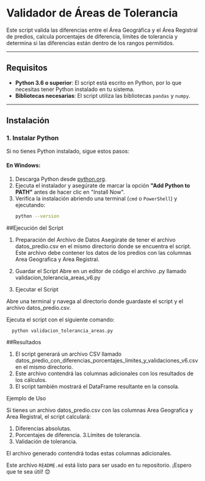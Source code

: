 # Validador de Áreas de Tolerancia

Este script valida las diferencias entre el Área Geográfica y el Área Registral de predios, calcula porcentajes de diferencia, límites de tolerancia y determina si las diferencias están dentro de los rangos permitidos.

---

## Requisitos

- **Python 3.6 o superior**: El script está escrito en Python, por lo que necesitas tener Python instalado en tu sistema.
- **Bibliotecas necesarias**: El script utiliza las bibliotecas `pandas` y `numpy`.

---

## Instalación

### 1. Instalar Python

Si no tienes Python instalado, sigue estos pasos:

#### En Windows:
1. Descarga Python desde [python.org](https://www.python.org/downloads/).
2. Ejecuta el instalador y asegúrate de marcar la opción **"Add Python to PATH"** antes de hacer clic en "Install Now".
3. Verifica la instalación abriendo una terminal (`cmd` o `PowerShell`) y ejecutando:
   ```bash
   python --version

   
##Ejecución del Script


1. Preparación del Archivo de Datos
Asegúrate de tener el archivo datos_predio.csv en el mismo directorio donde se encuentra el script. Este archivo debe contener los datos de los predios con las columnas Area Geografica y Area Registral.

2. Guardar el Script
Abre en un editor de código el archivo .py llamado validacion_tolerancia_areas_v6.py

3. Ejecutar el Script

Abre una terminal y navega al directorio donde guardaste el script y el archivo datos_predio.csv.

Ejecuta el script con el siguiente comando:

      python validacion_tolerancia_areas.py


##Resultados


1. El script generará un archivo CSV llamado datos_predio_con_diferencias_porcentajes_limites_y_validaciones_v6.csv en el mismo directorio.
2. Este archivo contendrá las columnas adicionales con los resultados de los cálculos.
3. El script también mostrará el DataFrame resultante en la consola.


Ejemplo de Uso


Si tienes un archivo datos_predio.csv con las columnas Area Geografica y Area Registral, el script calculará:

1. Diferencias absolutas.
2. Porcentajes de diferencia.
3.Límites de tolerancia.
4. Validación de tolerancia.

El archivo generado contendrá todas estas columnas adicionales.

Este archivo `README.md` está listo para ser usado en tu repositorio. ¡Espero que te sea útil! 😊

